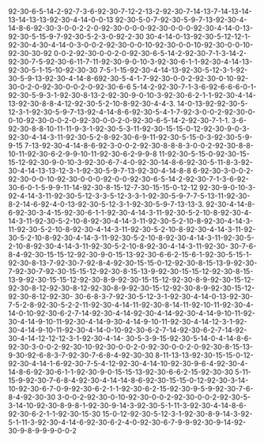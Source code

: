 92-30-6-5-14-2-92-7-3-6-92-30-7-12-2-13-2-92-30-7-14-13-7-14-13-14-13-14-13-13-92-30-4-14-0-0-13 92-30-5-0-7-92-30-5-9-7-13-92-30-4-14-8-6-92-30-3-0-0-2-2-0-92-30-0-0-0-92-30-0-0-0-92-30-4-14-0-13-92-30-5-15-9-7-92-30-5-2-3-0-92-2-30 30-4-14-0-13-92-30-5-12-12-1-92-30-4-30-4-14-0-3-0-0-2-92-30-0-0-10-92-30-0-0-10-92-30-0-0-10-92-30-30-92 0-0-2-92-30-0-0-2-0-92-30-6-5-14-2-92-30-7-1-3-14-2-92-30-7-5-92-30-6-11-7-11-92-30-9-0-10-3-92-30-6-1-1-92-30-4-14-13-92-30-5-1-15-10-92-30-30 7-5-1-15-92-30-4-14-13-92-30-5-12-3-1-92-30-5-9-13-92-30-4-14-8-692-30-5-4-1-7-92-30-0-0-2-92-30-0-10-92-30-0-2-0-92-30-0-0-2-0-92-30-6-6 5-14-2-92-30-7-1-3-6-92-6-6-6-0-1-92-30-5-9-3-1-92-30-8-13-2-92-30-9-0-10-3-92-30-6-2-1-1-92-30-4-14-13-92-30-8-8-4-12-92-30-5-2-10-8-92-30-4-4-3. 14-0-13-92-92-30-5-12-3-1-92-30-5-9-7-13-92-4-14-8-6-92-30-5-4-1-7-92-3-0-0-2-92-30-0-0-10-92-30-0-0-2-0-92-30-0-0-2-0-92-30-6-5-14-2-92-30-7-1-1. 3-6-92-30-8-8-10-11-11-9-3-1-92-30-5-3-11-92-30-15-15-0-12-92-30-9-0-3-92-30-4-14-3-11-92-30-5-2-8-92-30-6-9-11-92-30-5-15-0-3-92-30-5-9-9-15 7-13-92-30-4-14-8-6-92-3-0-0-2-92-30-8-8-8-3-0-0-2-92-30-8-8-10-11-92-30-6-2-9-9-10-11-92-30-6-2-9-9-8 11-92-30-5-15-0-92-30-15-15-12-92-30-9-0-10-3-92-30-6-7-4-0-92-30-14-8-6-92-30-5-11-8-3-92-30-4-14-13-13-12-3-1-92-30-5-9-7-13-92-30-4-14-8-8 6-92-30-3-0-0-2-92-30-0-0-10-92-30-0-0-0-92-0-0-92-30-6-5-14-2-92-30-7-1-3-6-92-30-6-0-1-5-9-9-11-14-92-30-8-15-12-7-30-15-15-0-12-12 92-30-9-0-10-3-92-4-14-3-11-92-30-5-12-3-3-5-12-3-3-1-92-30-5-9-7-7-5-13-11-92-30-8-2-14-6-92-4-0-13-92-30-5-12-3-1-92-30-5-9-7-13-13-3. 92-30-4-14-8-6-92-30-3-4-15-92-30-6-1-1-92-30-4-14-3-11-92-30-5-2-10-8-92-30-4-14-3-11-92-30-5-2-10-8-92-30-4-14-3-11-92-30-5-2-10-8-92-30-4-14-3-11-92-30-5-2-10-8-92-30-4-14-3-11-92-30-5-2-10-8-92-30-4-14-3-11-92-30-5-2-10-8-92-30-4-14-3-11-92-30-5-2-10-8-92-30-4-14-3-11-92-30-5-2-10-8-92-30-4-14-3-11-92-30-5-2-10-8-92-30-4-14-3-11-92-30- 30-7-6-8-4-92-30-15-15-12-92-30-9-0-15-13-92-30-6-6-2-15-6-1-92-30-5-15-1-92-30-8-13-7-92-30-7-92-8-4-92-30-15-15-0-12-92-30-8-15-13-9-92-30-7-92-30-7-92-30-15-15-12-92-30-8-15-13-9-92-30-15-15-12-92-30-8-15-13-9-92-30-15-15-12-92-30-8-9-92-30-15-15-12-92-30-8-9-92-30-15-12-92-30-8-12-92-30-8-12-92-30-8-9-92-30-15-12-92-30-8-9-92-30-15-12-92-30-8-12-92-30- 30-6-8-3-7-92-30-5-12-3-1-92-30-4-14-0-13-92-30-7-5-2-8-92-30-5-2-2-11-92-30-4-14-11-92-30-8-14-11-92-10-11-92-30-4-14-0-10-92-30-6-2-7-14-92-30-4-14-92-30-4-14-92-30-4-14-9-10-11-92-30-4-14-9-10-11-92-30-4-14-9-30-4-14-9-10-11-92-30-4-14-12-3-1-92-30-4-14-9-10-11-92-30-4-14-0-10-92-30-6-2-7-14-92-30-6-2-7-14-92-30-4-14-12-12-12-3-1-92-30-4-14- 30-5-3-9-15-92-30-5-14-0-4-14-8-6-92-30-3-0-0-2-92-30-10-92-30-0-0-2-0-92-30-0-0-2-0-92-30-8-15-13-9-30-92-6-8-3-7-92-30-7-6-8-4-92-30-30 8-11-13-13-92-30-15-15-0-12-92-30-4-14-1-6-92-30-7-5-4-12-92-30-4-14-10-92-30-9-6-4-92-30-4-14-8-6-92-30-6-1-1-92-30-9-0-15-15-13-92-30-6-6-2-15-92-30-30 5-11-15-9-92-30-7-6-8-4-92-30-4-14-14-8-6-92-30-15-15-0-12-92-30-3-14-10-92-30-6-7-0-9-92-30-6-2-1-1-92-30-6-2-15-92-30-9-5-9-92-30-7-6-8-4-92-30-30 3-0-0-2-92-30-0-10-92-30-0-0-2-92-30-0-0-2-92-30-5-3-14-10-92-30-8-9-8-1-92-30-9-14-3-92-30-5-1-11-3-92-30-4-14-8-6-92-30-6-2-1-1-92-30-15-30 15-0-12-92-30-5-12-3-1-92-30-8-9-14-3-92-5-1-11-3-92-30-4-14-6-92-30-6-2-4-0-92-30-6-7-9-9-92-30-9-14-92-30-9-8-9-9-9-0-0-2